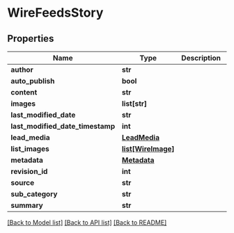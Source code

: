 # WireFeedsStory

## Properties
Name | Type | Description | Notes
------------ | ------------- | ------------- | -------------
**author** | **str** |  | [optional] 
**auto_publish** | **bool** |  | [optional] 
**content** | **str** |  | [optional] 
**images** | **list[str]** |  | [optional] 
**last_modified_date** | **str** |  | [optional] 
**last_modified_date_timestamp** | **int** |  | [optional] 
**lead_media** | [**LeadMedia**](LeadMedia.md) |  | [optional] 
**list_images** | [**list[WireImage]**](WireImage.md) |  | [optional] 
**metadata** | [**Metadata**](Metadata.md) |  | [optional] 
**revision_id** | **int** |  | [optional] 
**source** | **str** |  | [optional] 
**sub_category** | **str** |  | [optional] 
**summary** | **str** |  | [optional] 

[[Back to Model list]](../README.md#documentation-for-models) [[Back to API list]](../README.md#documentation-for-api-endpoints) [[Back to README]](../README.md)

